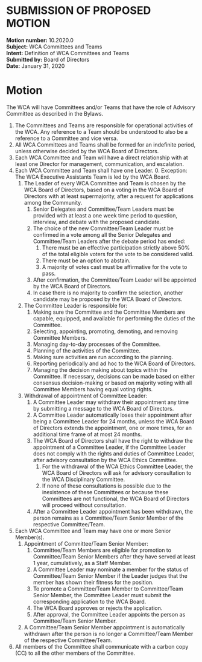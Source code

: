 # SUBMISSION OF PROPOSED MOTION

**Motion number:** 10.2020.0  
**Subject:** WCA Committees and Teams  
**Intent:** Definition of WCA Committees and Teams  
**Submitted by:** Board of Directors  
**Date:** January 31, 2020

# Motion

The WCA will have Committees and/or Teams that have the role of Advisory Committee as described in the Bylaws.

1. The Committees and Teams are responsible for operational activities of the WCA. Any reference to a Team should be understood to also be a reference to a Committee and vice versa.
2. All WCA Committees and Teams shall be formed for an indefinite period, unless otherwise decided by the WCA Board of Directors.
3. Each WCA Committee and Team will have a direct relationship with at least one Director for management, communication, and escalation.
4. Each WCA Committee and Team shall have one Leader.
   0. Exception: The WCA Executive Assistants Team is led by the WCA Board.
   1. The Leader of every WCA Committee and Team is chosen by the WCA Board of Directors, based on a voting in the WCA Board of Directors with at least supermajority, after a request for applications among the Community.
      1. Senior Delegates and Committee/Team Leaders must be provided with at least a one week time period to question, interview, and debate with the proposed candidate.
      2. The choice of the new Committee/Team Leader must be confirmed in a vote among all the Senior Delegates and Committee/Team Leaders after the debate period has ended:
         1. There must be an effective participation strictly above 50% of the total eligible voters for the vote to be considered valid.
         2. There must be an option to abstain.
         3. A majority of votes cast must be affirmative for the vote to pass.
      3. After confirmation, the Committee/Team Leader will be appointed by the WCA Board of Directors.
      4. In case there is no majority to confirm the selection, another candidate may be proposed by the WCA Board of Directors.
   2. The Committee Leader is responsible for:
      1. Making sure the Committee and the Committee Members are capable, equipped, and available for performing the duties of the Committee.
      2. Selecting, appointing, promoting, demoting, and removing Committee Members.
      3. Managing day-to-day processes of the Committee.
      4. Planning of the activities of the Committee.
      5. Making sure activities are run according to the planning.
      6. Reporting periodically and ad hoc to the WCA Board of Directors.
      7. Managing the decision making about topics within the Committee. If necessary, decisions can be made based on either consensus decision-making or based on majority voting with all Committee Members having equal voting rights.
   3. Withdrawal of appointment of Committee Leader:
      1. A Committee Leader may withdraw their appointment any time by submitting a message to the WCA Board of Directors.
      2. A Committee Leader automatically loses their appointment after being a Committee Leader for 24 months, unless the WCA Board of Directors extends the appointment, one or more times, for an additional time frame of at most 24 months.
      3. The WCA Board of Directors shall have the right to withdraw the appointment of a Committee Leader, if the Committee Leader does not comply with the rights and duties of Committee Leader, after advisory consultation by the WCA Ethics Committee.
         1. For the withdrawal of the WCA Ethics Committee Leader, the WCA Board of Directors will ask for advisory consultation to the WCA Disciplinary Committee.
         2. If none of these consultations is possible due to the inexistence of these Committees or because these Committees are not functional, the WCA Board of Directors will proceed without consultation.
      4. After a Committee Leader appointment has been withdrawn, the person remains as a Committee/Team Senior Member of the respective Committee/Team.
5. Each WCA Committee and Team may have one or more Senior Member(s).
   1. Appointment of Committee/Team Senior Member:
      1. Committee/Team Members are eligible for promotion to Committee/Team Senior Members after they have served at least 1 year, cumulatively, as a Staff Member.
      2. A Committee Leader may nominate a member for the status of Committee/Team Senior Member if the Leader judges that the member has shown their fitness for the position.
      3. To promote a Committee/Team Member to Committee/Team Senior Member, the Committee Leader must submit the corresponding application to the WCA Board.
      4. The WCA Board approves or rejects the application.
      5. After approval, the Committee Leader appoints the person as Committee/Team Senior Member.
   2. A Committee/Team Senior Member appointment is automatically withdrawn after the person is no longer a Committee/Team Member of the respective Committee/Team.
6. All members of the Committee shall communicate with a carbon copy (CC) to all the other members of the Committee.
